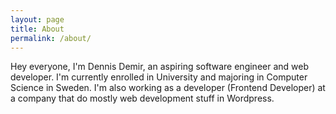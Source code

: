 ```yaml
---
layout: page
title: About
permalink: /about/
---
```


Hey everyone, I'm Dennis Demir, an aspiring software engineer and web developer.
I'm currently enrolled in University and majoring in Computer Science in Sweden.
I'm also working as a developer (Frontend Developer) at a company that do mostly web development stuff in Wordpress.